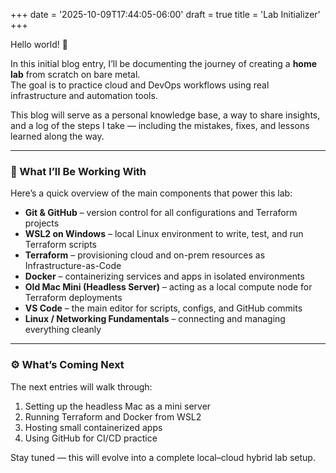 +++
date = '2025-10-09T17:44:05-06:00'
draft = true
title = 'Lab Initializer'
+++

Hello world! 👋  

In this initial blog entry, I’ll be documenting the journey of creating a **home lab** from scratch on bare metal.  
The goal is to practice cloud and DevOps workflows using real infrastructure and automation tools.

This blog will serve as a personal knowledge base, a way to share insights, and a log of the steps I take — including the mistakes, fixes, and lessons learned along the way.

---

### 🧠 What I’ll Be Working With

Here’s a quick overview of the main components that power this lab:

- **Git & GitHub** – version control for all configurations and Terraform projects  
- **WSL2 on Windows** – local Linux environment to write, test, and run Terraform scripts  
- **Terraform** – provisioning cloud and on-prem resources as Infrastructure-as-Code  
- **Docker** – containerizing services and apps in isolated environments  
- **Old Mac Mini (Headless Server)** – acting as a local compute node for Terraform deployments  
- **VS Code** – the main editor for scripts, configs, and GitHub commits  
- **Linux / Networking Fundamentals** – connecting and managing everything cleanly  

---

### ⚙️ What’s Coming Next

The next entries will walk through:
1. Setting up the headless Mac as a mini server  
2. Running Terraform and Docker from WSL2  
3. Hosting small containerized apps  
4. Using GitHub for CI/CD practice  

Stay tuned — this will evolve into a complete local–cloud hybrid lab setup.

